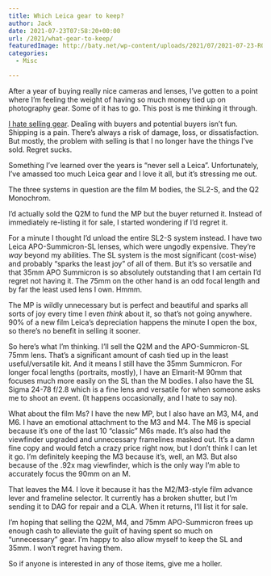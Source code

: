 ```yaml
---
title: Which Leica gear to keep?
author: Jack
date: 2021-07-23T07:58:20+00:00
url: /2021/what-gear-to-keep/
featuredImage: http://baty.net/wp-content/uploads/2021/07/2021-07-23-R0001419.jpg
categories:
  - Misc

---
```

<!--kg-card-begin: html-->After a year of buying really nice cameras and lenses, I&#8217;ve gotten to a point where I&#8217;m feeling the weight of having so much money tied up on photography gear. Some of it has to go. This post is me thinking it through.

<a href="http://baty.net/2021/selling-cameras/" data-type="post" data-id="570">I hate selling gear</a>. Dealing with buyers and potential buyers isn&#8217;t fun. Shipping is a pain. There&#8217;s always a risk of damage, loss, or dissatisfaction. But mostly, the problem with selling is that I no longer have the things I&#8217;ve sold. Regret sucks.

Something I&#8217;ve learned over the years is &#8220;never sell a Leica&#8221;. Unfortunately, I&#8217;ve amassed too much Leica gear and I love it all, but it&#8217;s stressing me out.

The three systems in question are the film M bodies, the SL2-S, and the Q2 Monochrom.

I&#8217;d actually sold the Q2M to fund the MP but the buyer returned it. Instead of immediately re-listing it for sale, I started wondering if I&#8217;d regret it.

For a minute I thought I&#8217;d unload the entire SL2-S system instead. I have two Leica APO-Summicron-SL lenses, which were ungodly expensive. They&#8217;re _way_ beyond my abilities. The SL system is the most significant (cost-wise) and probably &#8220;sparks the least joy&#8221; of all of them. But it&#8217;s so versatile and that 35mm APO Summicron is so absolutely outstanding that I am certain I&#8217;d regret not having it. The 75mm on the other hand is an odd focal length and by far the least used lens I own. Hmmm.

The MP is wildly unnecessary but is perfect and beautiful and sparks all sorts of joy every time I even _think_ about it, so that&#8217;s not going anywhere. 90% of a new film Leica&#8217;s depreciation happens the minute I open the box, so there&#8217;s no benefit in selling it sooner.

So here&#8217;s what I&#8217;m thinking. I&#8217;ll sell the Q2M and the APO-Summicron-SL 75mm lens. That&#8217;s a significant amount of cash tied up in the least useful/versatile kit. And it means I still have the 35mm Summicron. For longer focal lengths (portraits, mostly), I have an Elmarit-M 90mm that focuses much more easily on the SL than the M bodies. I also have the SL Sigma 24-78 f/2.8 which is a fine lens and versatile for when someone asks me to shoot an event. (It happens occasionally, and I hate to say no).

What about the film Ms? I have the new MP, but I also have an M3, M4, and M6. I have an emotional attachment to the M3 and M4. The M6 is special because it&#8217;s one of the last 10 &#8220;classic&#8221; M6s made. It&#8217;s also had the viewfinder upgraded and unnecessary framelines masked out. It&#8217;s a damn fine copy and would fetch a crazy price right now, but I don&#8217;t think I can let it go. I&#8217;m definitely keeping the M3 because it&#8217;s, well, an M3. But also because of the .92x mag viewfinder, which is the only way I&#8217;m able to accurately focus the 90mm on an M.

That leaves the M4. I love it because it has the M2/M3-style film advance lever and frameline selector. It currently has a broken shutter, but I&#8217;m sending it to DAG for repair and a CLA. When it returns, I&#8217;ll list it for sale.

I&#8217;m hoping that selling the Q2M, M4, and 75mm APO-Summicron frees up enough cash to alleviate the guilt of having spent so much on &#8220;unnecessary&#8221; gear. I&#8217;m happy to also allow myself to keep the SL and 35mm. I won&#8217;t regret having them.

So if anyone is interested in any of those items, give me a holler.

<!--kg-card-end: html-->